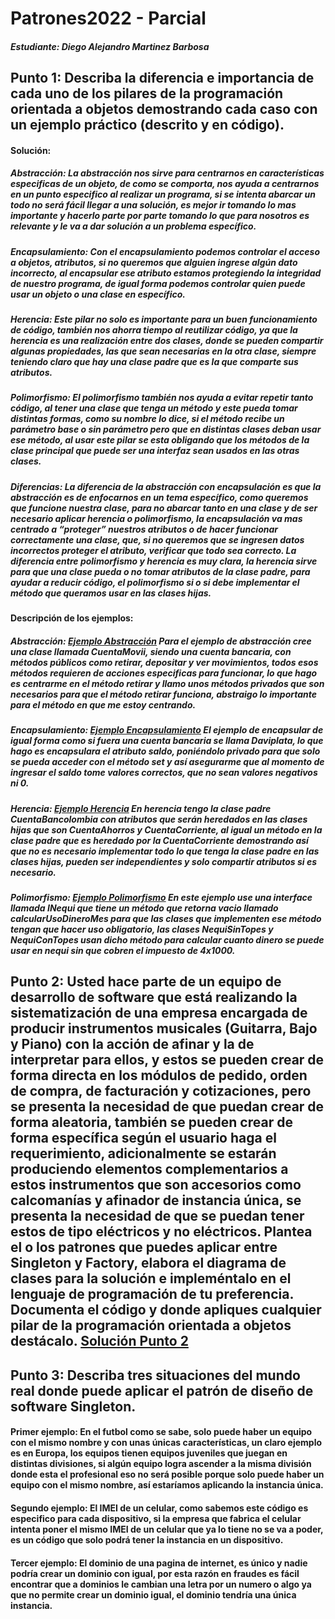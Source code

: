 # Patrones2022 - Parcial
##### Estudiante: Diego Alejandro Martinez Barbosa
## Punto 1: Describa la diferencia e importancia de cada uno de los pilares de la programación orientada a objetos demostrando cada caso con un ejemplo práctico (descrito y en código).
#### **Solución:** 
##### **Abstracción:** *La abstracción nos sirve para centrarnos en características especificas de un objeto, de como se comporta, nos ayuda a centrarnos en un punto especifico al realizar un programa, si se intenta abarcar un todo no será fácil llegar a una solución, es mejor ir tomando lo mas importante y hacerlo parte por parte tomando lo que para nosotros es relevante y le va a dar solución a un problema específico.*
##### **Encapsulamiento:** *Con el encapsulamiento podemos controlar el acceso a objetos, atributos, si no queremos que alguien ingrese algún dato incorrecto, al encapsular ese atributo estamos protegiendo la integridad de nuestro programa, de igual forma podemos controlar quien puede usar un objeto o una clase en específico.*
##### **Herencia:** *Este pilar no solo es importante para un buen funcionamiento de código, también nos ahorra tiempo al reutilizar código, ya que la herencia es una realización entre dos clases, donde se pueden compartir algunas propiedades, las que sean necesarias en la otra clase, siempre teniendo claro que hay una clase padre que es la que comparte sus atributos.*
##### **Polimorfismo:** *El polimorfismo también nos ayuda a evitar repetir tanto código, al tener una clase que tenga un método y este pueda tomar distintas formas, como su nombre lo dice, si el método recibe un parámetro base o sin parámetro pero que en distintas clases deban usar ese método, al usar este pilar se esta obligando que los métodos de la clase principal que puede ser una interfaz sean usados en las otras clases.*
##### **Diferencias:** *La diferencia de la abstracción con encapsulación es que la abstracción es de enfocarnos en un tema específico, como queremos que funcione nuestra clase, para no abarcar tanto en una clase y de ser necesario aplicar herencia o polimorfismo, la encapsulación va mas centrado a “proteger” nuestros atributos o de hacer funcionar correctamente una clase, que, si no queremos que se ingresen datos incorrectos proteger el atributo, verificar que todo sea correcto. La diferencia entre polimorfismo y herencia es muy clara, la herencia sirve para que una clase pueda o no tomar atributos de la clase padre, para ayudar a reducir código, el polimorfismo si o si debe implementar el método que queramos usar en las clases hijas.*
#### Descripción de los ejemplos: 
##### Abstracción: [Ejemplo Abstracción](https://github.com/diegoamb8/Patrones2022/tree/master/ParcialPunto1/src/parcialpunto1/abstraccion) *Para el ejemplo de abstracción cree una clase llamada CuentaMovii, siendo una cuenta bancaria, con métodos públicos como retirar, depositar y ver movimientos, todos esos métodos requieren de acciones especificas para funcionar, lo que hago es centrarme en el método retirar y llamo unos métodos privados que son necesarios para que el método retirar funciona, abstraigo lo importante para el método en que me estoy centrando.*
##### Encapsulamiento: [Ejemplo Encapsulamiento](https://github.com/diegoamb8/Patrones2022/tree/master/ParcialPunto1/src/parcialpunto1/encapsulamiento) *El ejemplo de encapsular de igual forma como si fuera una cuenta bancaria se llama Daviplata, lo que hago es encapsulara el atributo saldo, poniéndolo privado para que solo se pueda acceder con el método set y así asegurarme que al momento de ingresar el saldo tome valores correctos, que no sean valores negativos ni 0.*
##### Herencia: [Ejemplo Herencia](https://github.com/diegoamb8/Patrones2022/tree/master/ParcialPunto1/src/parcialpunto1/herencia) *En herencia tengo la clase padre CuentaBancolombia con atributos que serán heredados en las clases hijas que son CuentaAhorros y CuentaCorriente, al igual un método en la clase padre que es heredado por la CuentaCorriente demostrando así que no es necesario implementar todo lo que tenga la clase padre en las clases hijas, pueden ser independientes y solo compartir atributos si es necesario.*
##### Polimorfismo: [Ejemplo Polimorfismo](https://github.com/diegoamb8/Patrones2022/tree/master/ParcialPunto1/src/parcialpunto1/polimorfismo) *En este ejemplo use una interface llamada INequi que tiene un método que retorna vacio llamado calcularUsoDineroMes para que las clases que implementen ese método tengan que hacer uso obligatorio, las clases NequiSinTopes y NequiConTopes usan dicho método para calcular cuanto dinero se puede usar en nequi sin que cobren el impuesto de 4x1000.*
## Punto 2: Usted hace parte de un equipo de desarrollo de software que está realizando la sistematización de una empresa encargada de producir instrumentos musicales (Guitarra, Bajo y Piano) con la acción de afinar y la de interpretar para ellos, y estos se pueden crear de forma directa en los módulos de pedido, orden de compra, de facturación y cotizaciones, pero se presenta la necesidad de que puedan crear de forma aleatoria, también se pueden crear de forma específica según el usuario haga el requerimiento, adicionalmente se estarán produciendo elementos complementarios a estos instrumentos que son accesorios como calcomanías y afinador de instancia única, se presenta la necesidad de que se puedan tener estos de tipo eléctricos y no eléctricos. Plantea el o los patrones que puedes aplicar entre Singleton y Factory, elabora el diagrama de clases para la solución e impleméntalo en el lenguaje de programación de tu preferencia. Documenta el código y donde apliques cualquier pilar de la programación orientada a objetos destácalo. [Solución Punto 2](https://github.com/diegoamb8/Patrones2022/tree/master/ParcialPunto2/src/parcialpunto2)
## Punto 3: Describa tres situaciones del mundo real donde puede aplicar el patrón de diseño de software Singleton.
#### __Primer ejemplo:__ En el futbol como se sabe, solo puede haber un equipo con el mismo nombre y con unas únicas características, un claro ejemplo es en Europa, los equipos tienen equipos juveniles que juegan en distintas divisiones, si algún equipo logra ascender a la misma división donde esta el profesional eso no será posible porque solo puede haber un equipo con el mismo nombre, así estaríamos aplicando la instancia única.
#### Segundo ejemplo: El IMEI de un celular, como sabemos este código es especifico para cada dispositivo, si la empresa que fabrica el celular intenta poner el mismo IMEI de un celular que ya lo tiene no se va a poder, es un código que solo podrá tener la instancia en un dispositivo.
#### Tercer ejemplo: El dominio de una pagina de internet, es único y nadie podría crear un dominio con igual, por esta razón en fraudes es fácil encontrar que a dominios le cambian una letra por un numero o algo ya que no permite crear un dominio igual, el dominio tendría una única instancia.
